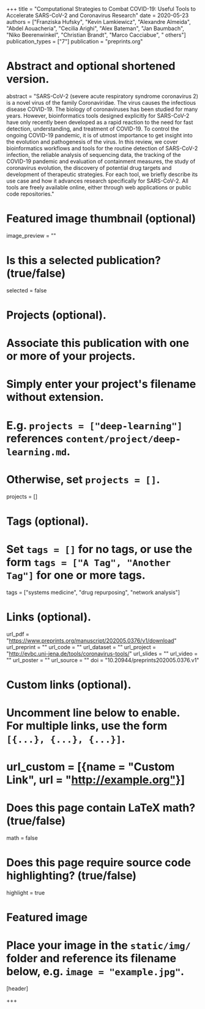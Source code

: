 +++
title = "Computational Strategies to Combat COVID-19: Useful Tools to Accelerate SARS-CoV-2 and Coronavirus Research"
date = 2020-05-23
authors = ["Franziska Hufsky", "Kevin Lamkiewicz", "Alexandre Almeida", "Abdel Aouacheria", "Cecilia Arighi", "Alex Bateman", "Jan Baumbach", "Niko Beerenwinkel", "Christian Brandt", "Marco Cacciabue", " others"]
publication_types = ["7"]
publication = "preprints.org"

# Abstract and optional shortened version.
abstract = "SARS-CoV-2 (severe acute respiratory syndrome coronavirus 2) is a novel virus of the family Coronaviridae. The virus causes the infectious disease COVID-19. The biology of coronaviruses has been studied for many years. However, bioinformatics tools designed explicitly for SARS-CoV-2 have only recently been developed as a rapid reaction to the need for fast detection, understanding, and treatment of COVID-19. To control the ongoing COVID-19 pandemic, it is of utmost importance to get insight into the evolution and pathogenesis of the virus. In this review, we cover bioinformatics workflows and tools for the routine detection of SARS-CoV-2 infection, the reliable analysis of sequencing data, the tracking of the COVID-19 pandemic and evaluation of containment measures, the study of coronavirus evolution, the discovery of potential drug targets and development of therapeutic strategies. For each tool, we briefly describe its use case and how it advances research specifically for SARS-CoV-2. All tools are freely available online, either through web applications or public code repositories."

# Featured image thumbnail (optional)
image_preview = ""

# Is this a selected publication? (true/false)
selected = false

# Projects (optional).
#   Associate this publication with one or more of your projects.
#   Simply enter your project's filename without extension.
#   E.g. `projects = ["deep-learning"]` references `content/project/deep-learning.md`.
#   Otherwise, set `projects = []`.
projects = []

# Tags (optional).
#   Set `tags = []` for no tags, or use the form `tags = ["A Tag", "Another Tag"]` for one or more tags.
tags = ["systems medicine", "drug repurposing", "network analysis"]

# Links (optional).
url_pdf = "https://www.preprints.org/manuscript/202005.0376/v1/download"
url_preprint = ""
url_code = ""
url_dataset = ""
url_project = "http://evbc.uni-jena.de/tools/coronavirus-tools/"
url_slides = ""
url_video = ""
url_poster = ""
url_source = ""
doi = "10.20944/preprints202005.0376.v1"

# Custom links (optional).
#   Uncomment line below to enable. For multiple links, use the form `[{...}, {...}, {...}]`.
# url_custom = [{name = "Custom Link", url = "http://example.org"}]

# Does this page contain LaTeX math? (true/false)
math = false

# Does this page require source code highlighting? (true/false)
highlight = true

# Featured image
# Place your image in the `static/img/` folder and reference its filename below, e.g. `image = "example.jpg"`.
[header]

+++

